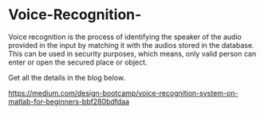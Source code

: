 # Voice-Recognition-
Voice recognition is the process of identifying the speaker of the audio provided in the input by matching it with the audios stored in the database. This can be used in security purposes, which means, only valid person can enter or open the secured place or object.


Get all the details in the blog below.




https://medium.com/design-bootcamp/voice-recognition-system-on-matlab-for-beginners-bbf280bdfdaa
